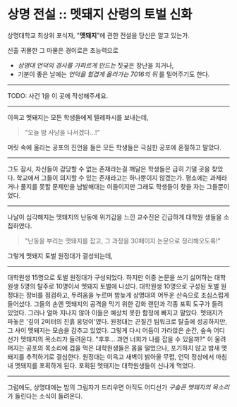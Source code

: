 # 상명 전설 :: 멧돼지 산령의 토벌 신화

상명대학교 최상위 포식자, "**멧돼지**"에 관한 전설을 당신은 알고 있는가.

신출 귀몰한 그 마물은 경이로은 초능력으로
* _상명대 언덕의 경사를 가파르게 만드는_ 짓궂은 장난을 치거나,
* 기분이 좋은 날에는 _언덕을 힘겹게 올라가는 7016의 뒤_ 를 밀어주기도 한다.

---

TODO: 사건 1을 이 곳에 작성해주세요.

---

이윽고 멧돼지는 모든 학생들에게 텔레파시를 보내는데,
> "오늘 밤 사냥을 나서겠다...!"

머릿 속에 울리는 공포의 진언을 들은 모든 학생들은 극심한 공포에 혼절하고 말았다.

---


그도 잠시, 자신들이 감당할 수 없는 존재라는걸 깨달은 학생들은 급히 기댈 곳을 찾았다.
학교에서 그들이 의지할 수 있는 존재라고는 하나뿐이지 않겠는가.
평소에는 과제라거나 풀지를 못할 문제만을 남발해대는 이들이지만 그래도 학생들이 찾을 자는 그들뿐이었다.

<!--걸핏하면 행정처리를 바꿔버리고 뒤늦게 일처리하기 일쑤인 그곳에 갔다가는 멧돼지의 사냥이 다 끝난 뒤에나 학생들이 -->

---

나날이 심각해지는 멧돼지의 난동에 위기감을 느낀 교수진은 긴급하게 대학원 생들을 소집하였다.

> "난동을 부리는 멧돼지를 잡고, 그 과정을 30페이지 논문으로 정리해오도록!"

그렇게 멧돼지 토벌 원정대가 결성되는데,

---
대학원생 15명으로 토벌 원정대가 구성되었다. 하지만 이중 논문을 쓰기 싫어하는 대학원생 5명의 탈주로 10명이서 멧돼지 토벌에 나섰다. 대학원생 10명으로 구성된 토벌 원정대는 장비를 점검하고, 두려움을 누르며 밤늦게 상명대의 어두운 산속으로 조심스럽게 들어섰다. 그들의 손엔 멧돼지의 공격을 막기 위한 강화 랜턴과 각종 포획 도구가 들려 있었다.  그러나 얼마 지나지 않아 이들은 예상치 못한 함정에 빠지고 말았다. 멧돼지가 파놓은 '깊이 2미터의 진흙 웅덩이'였다. 원정대는 끈질긴 팀워크로 탈출에 성공하지만, 그 사이 멧돼지는 모습을 감추고 있었다. 그렇게 다시 어둠이 가라앉은 순간, 숲속 어디선가 멧돼지의 목소리가 들려온다. "후후... 과연 너희가 나를 잡을 수 있을까?" 이 울려 퍼지는 공포의 목소리에 겁을 먹은 대학원생들은 몸을 떨었으나, 포기하지 않고 밤새 멧돼지를 추적하기로 결심한다. 원정대는 이윽고 새벽이 밝아올 무렵, 언덕 정상에서 마침내 멧돼지를 포획하게 된다. 포획된 멧돼지는 대학원생들이 신나게 먹었다.

---

그럼에도, 상명대에는 밤의 그림자가 드리우면 아직도 어디선가 _구슬픈 멧돼지의 목소리_ 가 들린다는 소식이 들려온다.
